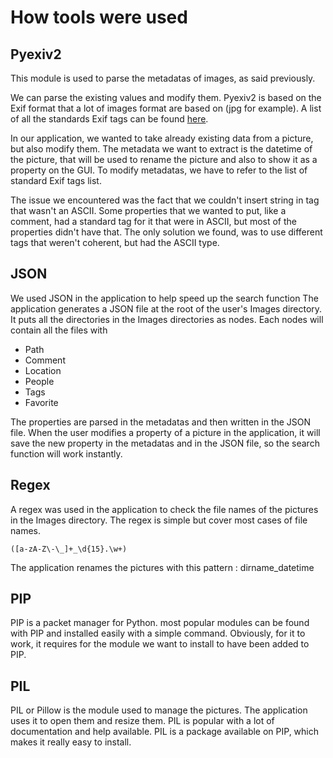 # How tools were used

## Pyexiv2
This module is used to parse the metadatas of images, as said previously.

We can parse the existing values and modify them. Pyexiv2 is based on the Exif format that a lot of images format are based on (jpg for example).
A list of all the standards Exif tags can be found [here](http://www.exiv2.org/tags.html).

In our application, we wanted to take already existing data from a picture, but also modify them.
The metadata we want to extract is the datetime of the picture, that will be used to rename the picture and also to show it as a property on the GUI.
To modify metadatas, we have to refer to the list of standard Exif tags list.

The issue we encountered was the fact that we couldn't insert string in tag that wasn't an ASCII. Some properties that we wanted to put, like a comment, had a standard tag for it that were in ASCII, but most of the properties didn't have that. The only solution we found, was to use different tags that weren't coherent, but had the ASCII type.

## JSON
We used JSON in the application to help speed up the search function
The application generates a JSON file at the root of the user's Images directory. It puts all the directories in the Images directories as nodes.
Each nodes will contain all the files with
* Path
* Comment
* Location
* People
* Tags
* Favorite

The properties are parsed in the metadatas and then written in the JSON file.
When the user modifies a property of a picture in the application, it will save the new property in the metadatas and in the JSON file, so the search function will work instantly.

## Regex
A regex was used in the application to check the file names of the pictures in the Images directory.
The regex is simple but cover most cases of file names.

```
([a-zA-Z\-\_]+_\d{15}.\w+)
```
The application renames the pictures with this pattern : dirname_datetime

## PIP
PIP is a packet manager for Python. most popular modules can be found with PIP and installed easily with a simple command.
Obviously, for it to work, it requires for the module we want to install to have been added to PIP.

## PIL
PIL or Pillow is the module used to manage the pictures.
The application uses it to open them and resize them. PIL is popular with a lot of documentation and help available.
PIL is a package available on PIP, which makes it really easy to install.


